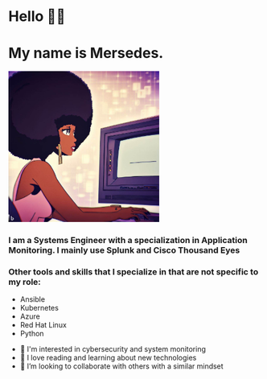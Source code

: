<h1>Hello 👋🏾 </h1>
<h1>My name is Mersedes.</h1>
<p>
  <img src="_81cbe224-68b2-4281-a6e9-3ac25f9c8cf4.jpeg" height=300px width=300px>
</p>
<h3>I am a Systems Engineer with a specialization in Application Monitoring. I mainly use Splunk and Cisco Thousand Eyes</h3>
<h3>Other tools and skills that I specialize in that are not specific to my role:</h3>
<p>
    <ul>
      <li>Ansible</li>
      <li>Kubernetes</li>
      <li>Azure</li>
       <li>Red Hat Linux</li>
       <li>Python</li>
    </ul>
   </p>

- 👀 I'm interested in cybersecurity and system monitoring
- 🌱 I love reading and learning about new technologies
- 💞️ I’m looking to collaborate with others with a similar mindset


<!---
hendersonmersedes/hendersonmersedes is a ✨ special ✨ repository because its `README.md` (this file) appears on your GitHub profile.
You can click the Preview link to take a look at your changes.
--->
